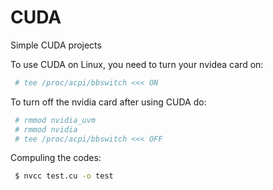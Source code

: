 # CUDA
Simple CUDA projects

To use CUDA on Linux, you need to turn your nvidea card on:
```sh
 # tee /proc/acpi/bbswitch <<< ON
 ```

To turn off the nvidia card after using CUDA do:
```sh
 # rmmod nvidia_uvm
 # rmmod nvidia
 # tee /proc/acpi/bbswitch <<< OFF
 ```

Compuling the codes:
```sh
 $ nvcc test.cu -o test
 ```
